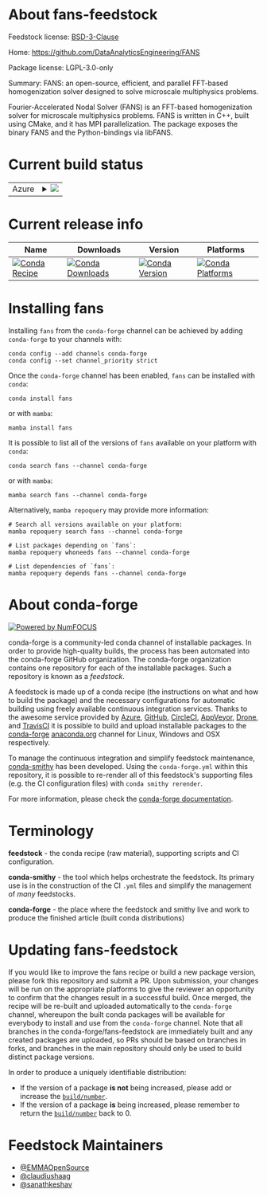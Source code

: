 About fans-feedstock
====================

Feedstock license: [BSD-3-Clause](https://github.com/conda-forge/fans-feedstock/blob/main/LICENSE.txt)

Home: https://github.com/DataAnalyticsEngineering/FANS

Package license: LGPL-3.0-only

Summary: FANS: an open-source, efficient, and parallel FFT-based homogenization solver designed to solve microscale multiphysics problems.

Fourier-Accelerated Nodal Solver (FANS) is an FFT-based homogenization solver for microscale multiphysics problems.
FANS is written in C++, built using CMake, and it has MPI parallelization.
The package exposes the binary FANS and the Python-bindings via libFANS.

Current build status
====================


<table>
    
  <tr>
    <td>Azure</td>
    <td>
      <details>
        <summary>
          <a href="https://dev.azure.com/conda-forge/feedstock-builds/_build/latest?definitionId=24348&branchName=main">
            <img src="https://dev.azure.com/conda-forge/feedstock-builds/_apis/build/status/fans-feedstock?branchName=main">
          </a>
        </summary>
        <table>
          <thead><tr><th>Variant</th><th>Status</th></tr></thead>
          <tbody><tr>
              <td>linux_64</td>
              <td>
                <a href="https://dev.azure.com/conda-forge/feedstock-builds/_build/latest?definitionId=24348&branchName=main">
                  <img src="https://dev.azure.com/conda-forge/feedstock-builds/_apis/build/status/fans-feedstock?branchName=main&jobName=linux&configuration=linux%20linux_64_" alt="variant">
                </a>
              </td>
            </tr><tr>
              <td>osx_64</td>
              <td>
                <a href="https://dev.azure.com/conda-forge/feedstock-builds/_build/latest?definitionId=24348&branchName=main">
                  <img src="https://dev.azure.com/conda-forge/feedstock-builds/_apis/build/status/fans-feedstock?branchName=main&jobName=osx&configuration=osx%20osx_64_" alt="variant">
                </a>
              </td>
            </tr><tr>
              <td>osx_arm64</td>
              <td>
                <a href="https://dev.azure.com/conda-forge/feedstock-builds/_build/latest?definitionId=24348&branchName=main">
                  <img src="https://dev.azure.com/conda-forge/feedstock-builds/_apis/build/status/fans-feedstock?branchName=main&jobName=osx&configuration=osx%20osx_arm64_" alt="variant">
                </a>
              </td>
            </tr>
          </tbody>
        </table>
      </details>
    </td>
  </tr>
</table>

Current release info
====================

| Name | Downloads | Version | Platforms |
| --- | --- | --- | --- |
| [![Conda Recipe](https://img.shields.io/badge/recipe-fans-green.svg)](https://anaconda.org/conda-forge/fans) | [![Conda Downloads](https://img.shields.io/conda/dn/conda-forge/fans.svg)](https://anaconda.org/conda-forge/fans) | [![Conda Version](https://img.shields.io/conda/vn/conda-forge/fans.svg)](https://anaconda.org/conda-forge/fans) | [![Conda Platforms](https://img.shields.io/conda/pn/conda-forge/fans.svg)](https://anaconda.org/conda-forge/fans) |

Installing fans
===============

Installing `fans` from the `conda-forge` channel can be achieved by adding `conda-forge` to your channels with:

```
conda config --add channels conda-forge
conda config --set channel_priority strict
```

Once the `conda-forge` channel has been enabled, `fans` can be installed with `conda`:

```
conda install fans
```

or with `mamba`:

```
mamba install fans
```

It is possible to list all of the versions of `fans` available on your platform with `conda`:

```
conda search fans --channel conda-forge
```

or with `mamba`:

```
mamba search fans --channel conda-forge
```

Alternatively, `mamba repoquery` may provide more information:

```
# Search all versions available on your platform:
mamba repoquery search fans --channel conda-forge

# List packages depending on `fans`:
mamba repoquery whoneeds fans --channel conda-forge

# List dependencies of `fans`:
mamba repoquery depends fans --channel conda-forge
```


About conda-forge
=================

[![Powered by
NumFOCUS](https://img.shields.io/badge/powered%20by-NumFOCUS-orange.svg?style=flat&colorA=E1523D&colorB=007D8A)](https://numfocus.org)

conda-forge is a community-led conda channel of installable packages.
In order to provide high-quality builds, the process has been automated into the
conda-forge GitHub organization. The conda-forge organization contains one repository
for each of the installable packages. Such a repository is known as a *feedstock*.

A feedstock is made up of a conda recipe (the instructions on what and how to build
the package) and the necessary configurations for automatic building using freely
available continuous integration services. Thanks to the awesome service provided by
[Azure](https://azure.microsoft.com/en-us/services/devops/), [GitHub](https://github.com/),
[CircleCI](https://circleci.com/), [AppVeyor](https://www.appveyor.com/),
[Drone](https://cloud.drone.io/welcome), and [TravisCI](https://travis-ci.com/)
it is possible to build and upload installable packages to the
[conda-forge](https://anaconda.org/conda-forge) [anaconda.org](https://anaconda.org/)
channel for Linux, Windows and OSX respectively.

To manage the continuous integration and simplify feedstock maintenance,
[conda-smithy](https://github.com/conda-forge/conda-smithy) has been developed.
Using the ``conda-forge.yml`` within this repository, it is possible to re-render all of
this feedstock's supporting files (e.g. the CI configuration files) with ``conda smithy rerender``.

For more information, please check the [conda-forge documentation](https://conda-forge.org/docs/).

Terminology
===========

**feedstock** - the conda recipe (raw material), supporting scripts and CI configuration.

**conda-smithy** - the tool which helps orchestrate the feedstock.
                   Its primary use is in the construction of the CI ``.yml`` files
                   and simplify the management of *many* feedstocks.

**conda-forge** - the place where the feedstock and smithy live and work to
                  produce the finished article (built conda distributions)


Updating fans-feedstock
=======================

If you would like to improve the fans recipe or build a new
package version, please fork this repository and submit a PR. Upon submission,
your changes will be run on the appropriate platforms to give the reviewer an
opportunity to confirm that the changes result in a successful build. Once
merged, the recipe will be re-built and uploaded automatically to the
`conda-forge` channel, whereupon the built conda packages will be available for
everybody to install and use from the `conda-forge` channel.
Note that all branches in the conda-forge/fans-feedstock are
immediately built and any created packages are uploaded, so PRs should be based
on branches in forks, and branches in the main repository should only be used to
build distinct package versions.

In order to produce a uniquely identifiable distribution:
 * If the version of a package **is not** being increased, please add or increase
   the [``build/number``](https://docs.conda.io/projects/conda-build/en/latest/resources/define-metadata.html#build-number-and-string).
 * If the version of a package **is** being increased, please remember to return
   the [``build/number``](https://docs.conda.io/projects/conda-build/en/latest/resources/define-metadata.html#build-number-and-string)
   back to 0.

Feedstock Maintainers
=====================

* [@EMMAOpenSource](https://github.com/EMMAOpenSource/)
* [@claudiushaag](https://github.com/claudiushaag/)
* [@sanathkeshav](https://github.com/sanathkeshav/)


